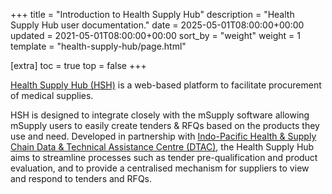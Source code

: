 +++
title = "Introduction to Health Supply Hub"
description = "Health Supply Hub user documentation."
date = 2025-05-01T08:00:00+00:00
updated = 2021-05-01T08:00:00+00:00
sort_by = "weight"
weight = 1
template = "health-supply-hub/page.html"

[extra]
toc = true
top = false
+++

[Health Supply Hub (HSH)](https://health-supply-hub.msupply.org/) is a web-based platform to facilitate procurement of medical supplies.

HSH is designed to integrate closely with the mSupply software allowing mSupply users to easily create tenders &amp; RFQs based on the products they use and need.
Developed in partnership with [Indo-Pacific Health & Supply Chain Data & Technical Assistance Centre (DTAC)](https://msupply.foundation/projects/DTAC), the Health Supply Hub aims to streamline processes such as tender pre-qualification and product evaluation, and to provide a centralised mechanism for suppliers to view and respond to tenders and RFQs.